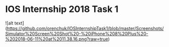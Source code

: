 # IOS Internship 2018 Task 1

![alt text] (https://github.com/orenchuk/IOSInternshipTask1/blob/master/Screenshots/Simulator%20Screen%20Shot%20-%20iPhone%208%20Plus%20-%202018-06-11%20at%2011.38.16.png?raw=true)
